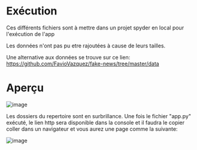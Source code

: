 # Exécution 
Ces différents fichiers sont à mettre dans un projet spyder en local  pour l'exécution de l'app

Les données n'ont pas pu etre rajoutées à cause de leurs tailles.

Une alternative aux données se trouve sur ce lien: https://github.com/FavioVazquez/fake-news/tree/master/data

# Aperçu

![image](https://github.com/ornella-brenda/Fake-News-Detection/assets/82780733/989bdff6-b183-4274-88ca-5dbf06fecff7)

Les dossiers du repertoire sont en surbrillance. Une fois le fichier "app.py" exécuté, le lien http sera disponible dans la console et il faudra le copier coller dans un navigateur et vous aurez une page comme la suivante: 

![image](https://github.com/ornella-brenda/Fake-News-Detection/assets/82780733/ce78b179-6bcb-4d8b-a1e9-5bf2bcfad331)



